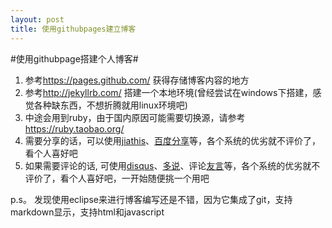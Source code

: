 ```yaml
---
layout: post
title: 使用githubpages建立博客
---
```


#使用githubpage搭建个人博客#
   
 1. 参考<https://pages.github.com/> 获得存储博客内容的地方
 2. 参考<http://jekyllrb.com/> 搭建一个本地环境(曾经尝试在windows下搭建，感觉各种缺东西，不想折腾就用linux环境吧)
 3. 中途会用到ruby，由于国内原因可能需要切换源，请参考<https://ruby.taobao.org/>
 4. 需要分享的话，可以使用[jiathis](http://www.jiathis.com/)、[百度分享](http://share.baidu.com/)等，各个系统的优劣就不评价了，看个人喜好吧
 5. 如果需要评论的话, 可使用[disqus](https://disqus.com/)、[多说](duoshuo.com)、评论[友言](http://www.uyan.cc/whouse)等，各个系统的优劣就不评价了，看个人喜好吧，一开始随便挑一个用吧
 
 p.s。 发现使用eclipse来进行博客编写还是不错，因为它集成了git，支持markdown显示，支持html和javascript

